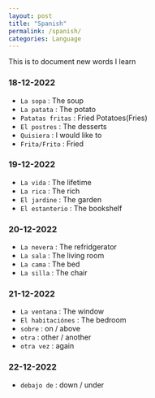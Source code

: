 ```yaml
---
layout: post
title: "Spanish"
permalink: /spanish/
categories: Language
---
```


This is to document new words I learn

### 18-12-2022
- `La sopa` : The soup
- `La patata` : The potato
- `Patatas fritas` : Fried Potatoes(Fries)
- `El postres` : The desserts
- `Quisiera` : I would like to
- `Frita/Frito` : Fried

### 19-12-2022
- `La vida` : The lifetime
- `La rica` : The rich
- `El jardine` : The garden
- `El estanterio` : The bookshelf

### 20-12-2022
- `La nevera` : The refridgerator
- `La sala` : The living room
- `La cama` : The bed
- `La silla` : The chair

### 21-12-2022
- `La ventana` : The window
- `El habitaciónes` : The bedroom
- `sobre` : on / above
- `otra` : other / another
- `otra vez` : again

### 22-12-2022
- `debajo de` : down / under
